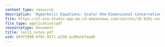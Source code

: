 ```yaml
---
content_type: resource
description: 'Hyperbolic Equations: Scalar One-Dimensional Conservation Laws'
file: https://ol-ocw-studio-app-qa.s3.amazonaws.com/courses/16-920j-numerical-methods-for-partial-differential-equations-sma-5212-spring-2003/b83f5998bf019571a250acd9acb7aa46_lec11_notes.pdf
file_type: application/pdf
resourcetype: Document
title: lec11_notes.pdf
uid: b83f5998-bf01-9571-a250-acd9acb7aa46
---
```

